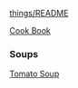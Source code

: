 [things/README](https://github.com/vmsmith/things/blob/master/README.md)

[Cook Book](https://github.com/vmsmith/CookBook/blob/master/README.md)

### Soups    

[Tomato Soup](https://github.com/vmsmith/CookBook/blob/master/soup_tomato.md)
